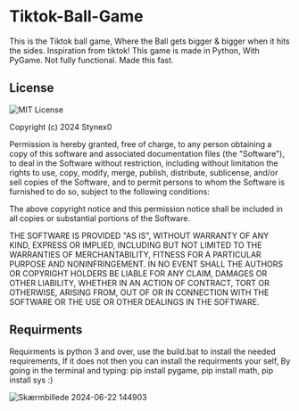 # Tiktok-Ball-Game
This is the Tiktok ball game, Where the Ball gets bigger &amp; bigger when it hits the sides. Inspiration from tiktok! 
This game is made in Python, With PyGame. Not fully functional. Made this fast.

## License

![MIT License](https://img.shields.io/badge/License-MIT-green.svg)

Copyright (c) 2024 Stynex0

Permission is hereby granted, free of charge, to any person obtaining a copy
of this software and associated documentation files (the "Software"), to deal
in the Software without restriction, including without limitation the rights
to use, copy, modify, merge, publish, distribute, sublicense, and/or sell
copies of the Software, and to permit persons to whom the Software is
furnished to do so, subject to the following conditions:

The above copyright notice and this permission notice shall be included in all
copies or substantial portions of the Software.

THE SOFTWARE IS PROVIDED "AS IS", WITHOUT WARRANTY OF ANY KIND, EXPRESS OR
IMPLIED, INCLUDING BUT NOT LIMITED TO THE WARRANTIES OF MERCHANTABILITY,
FITNESS FOR A PARTICULAR PURPOSE AND NONINFRINGEMENT. IN NO EVENT SHALL THE
AUTHORS OR COPYRIGHT HOLDERS BE LIABLE FOR ANY CLAIM, DAMAGES OR OTHER
LIABILITY, WHETHER IN AN ACTION OF CONTRACT, TORT OR OTHERWISE, ARISING FROM,
OUT OF OR IN CONNECTION WITH THE SOFTWARE OR THE USE OR OTHER DEALINGS IN THE
SOFTWARE.

## Requirments

Requirments is python 3 and over, use the build.bat to install the needed requirements, If it does not then you can install the requirments your self, By going in the terminal and typing: pip install pygame, pip install math, pip install sys :)


![Skærmbillede 2024-06-22 144903](https://github.com/Styvex0/Tiktok-Ball-Game/assets/119627760/851ff671-cfb9-4cda-9da3-2ac37893fd8f)
